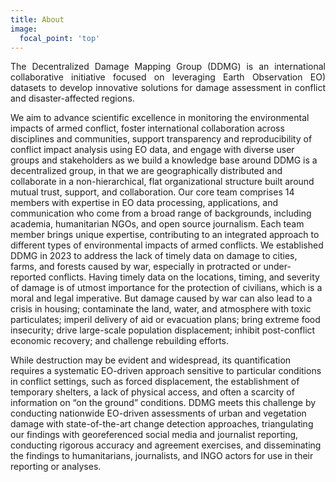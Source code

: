 ```yaml
---
title: About
image:
  focal_point: 'top'
---
```

<p style='text-align: justify;'>
The Decentralized Damage Mapping Group (DDMG) is an international collaborative initiative focused on leveraging Earth Observation  EO) datasets to develop innovative solutions for damage assessment in conflict and disaster-affected regions.

We aim to advance scientific excellence in monitoring the environmental impacts of armed conflict, foster international collaboration across disciplines and communities, support transparency and reproducibility of conflict impact analysis using EO data, and engage with diverse user groups and stakeholders as we build a knowledge base around DDMG is a decentralized group, in that we are geographically distributed and collaborate in a non-hierarchical, flat organizational structure built around mutual trust, support, and collaboration. Our core team comprises 14 members with expertise in EO data processing, applications, and communication who come from a broad range of backgrounds, including academia, humanitarian NGOs, and open source journalism. Each team member brings unique expertise, contributing to an integrated approach to different types of environmental impacts of armed conflicts. 
We established DDMG in 2023 to address the lack of timely data on damage to cities, farms, and forests caused by war, especially in protracted or under-reported conflicts. Having timely data on the locations, timing, and severity of damage is of utmost importance for the protection of civilians, which is a moral and legal imperative. But damage caused by war can also lead to a crisis in housing; contaminate the land, water, and atmosphere with toxic particulates; imperil delivery of aid or evacuation plans; bring extreme food insecurity; drive large-scale population displacement; inhibit post-conflict economic recovery; and challenge rebuilding efforts.

While destruction may be evident and widespread, its quantification requires a systematic EO-driven approach sensitive to particular conditions in conflict settings, such as forced displacement, the establishment of temporary shelters, a lack of physical access, and often a scarcity of information on “on the ground” conditions. DDMG meets this challenge by conducting nationwide EO-driven assessments of urban and vegetation damage with state-of-the-art change detection approaches, triangulating our findings with georeferenced social media and journalist reporting, conducting rigorous accuracy and agreement exercises, and disseminating the findings to humanitarians, journalists, and INGO actors for use in their reporting or analyses. 

</p>

<!--more-->
